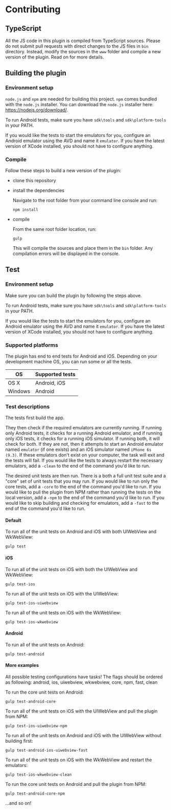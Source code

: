 # Contributing

## TypeScript

All the JS code in this plugin is compiled from TypeScript sources. Please do not submit pull requests with direct changes to the JS files in ```bin``` directory.
Instead, modify the sources in the ```www``` folder and compile a new version of the plugin. Read on for more details.

## Building the plugin

### Environment setup

```node.js``` and ```npm``` are needed for building this project. ```npm``` comes bundled with the ```node.js``` installer. You can download the ```node.js``` installer here: https://nodejs.org/download/. 

To run Android tests, make sure you have ```sdk\tools``` and  ```sdk\platform-tools``` in your PATH.

If you would like the tests to start the emulators for you, configure an Android emulator using the AVD and name it ```emulator```.
If you have the latest version of XCode installed, you should not have to configure anything.

### Compile

Follow these steps to build a new version of the plugin:
- clone this repository
- install the dependencies

	Navigate to the root folder from your command line console and run:
	```
	npm install
	```
- compile

	From the same root folder location, run:
	```
	gulp
	```
	This will compile the sources and place them in the ```bin``` folder. Any compilation errors will be displayed in the console.

## Test

### Environment setup

Make sure you can build the plugin by following the steps above.

To run Android tests, make sure you have ```sdk\tools``` and  ```sdk\platform-tools``` in your PATH.

If you would like the tests to start the emulators for you, configure an Android emulator using the AVD and name it ```emulator```.
If you have the latest version of XCode installed, you should not have to configure anything.

### Supported platforms

The plugin has end to end tests for Android and iOS. Depending on your development machine OS, you can run some or all the tests.

OS            | Supported tests
------------- | -------------
OS X          | Android, iOS
Windows       | Android

### Test descriptions

The tests first build the app.

They then check if the required emulators are currently running. If running only Android tests, it checks for a running Android emulator, and if running only iOS tests, it checks for a running iOS simulator. If running both, it will check for both.
If they are not, then it attempts to start an Android emulator named ```emulator``` (if one exists) and an iOS simulator named ```iPhone 6s (9.3)```. If these emulators don't exist on your computer, the task will exit and the tests will fail. 
If you would like the tests to always restart the necessary emulators, add a ```-clean``` to the end of the command you'd like to run.

The desired unit tests are then run.
There is a both a full unit test suite and a "core" set of unit tests that you may run. If you would like to run only the core tests, add a ```-core``` to the end of the command you'd like to run.
If you would like to pull the plugin from NPM rather than running the tests on the local version, add a ```-npm``` to the end of the command you'd like to run.
If you would like to skip building and checking for emulators, add a ```-fast``` to the end of the command you'd like to run.

#### Default

To run all of the unit tests on Android and iOS with both UIWebView and WkWebView:
```
gulp test
```

#### iOS

To run all of the unit tests on iOS with both the UIWebView and WkWebView:
```
gulp test-ios
```

To run all of the unit tests on iOS with the UIWebView:
```
gulp test-ios-uiwebview
```

To run all of the unit tests on iOS with the WkWebView:
```
gulp test-ios-wkwebview
```

#### Android

To run all of the unit tests on Android:
```
gulp test-android
```

#### More examples

All possible testing configurations have tasks!
The flags should be ordered as following: android, ios, uiwebview, wkwebview, core, npm, fast, clean

To run the core unit tests on Android:
```
gulp test-android-core
```

To run all of the unit tests on iOS with the UIWebView and pull the plugin from NPM:
```
gulp test-ios-uiwebview-npm
```

To run all of the unit tests on Android and iOS with the UIWebView without building first:
```
gulp test-android-ios-uiwebview-fast
```

To run all of the unit tests on iOS with the WkWebView and restart the emulators:
```
gulp test-ios-wkwebview-clean
```

To run the core unit tests on Android and pull the plugin from NPM:
```
gulp test-android-core-npm
```

...and so on!